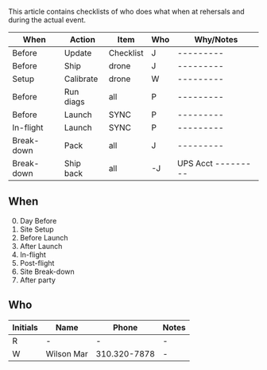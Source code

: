 This article contains checklists of who does what when at rehersals and during the actual event.

| When | Action | Item  | Who | Why/Notes |
| --- | ---- | ---- | ---- | --------- |
| Before | Update | Checklist | J | --------- |
| Before | Ship | drone | J | --------- |
| Setup  | Calibrate | drone |  W | --------- |
| Before  | Run diags | all |  P | --------- |
| Before | Launch | SYNC | P | --------- |
| In-flight | Launch | SYNC | P | --------- |
| Break-down | Pack | all | J | --------- |
| Break-down | Ship back | all | -J | UPS Acct --------- |

## When

   0. Day Before
   0. Site Setup
   0. Before Launch
   0. After Launch
   0. In-flight
   0. Post-flight
   0. Site Break-down
   0. After party

## Who

| Initials | Name | Phone | Notes |
| -------- | ---- | ----- | ----- |
| R | - | - | - |
| W | Wilson Mar | 310.320-7878 | - |


